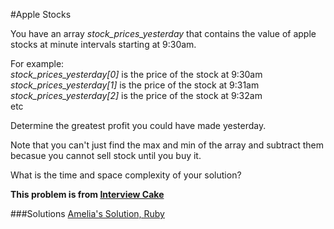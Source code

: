 #Apple Stocks

You have an array *stock_prices_yesterday* that contains the value of apple stocks at minute intervals starting at 9:30am.    

For example:    
  *stock_prices_yesterday[0]* is the price of the stock at 9:30am     
  *stock_prices_yesterday[1]* is the price of the stock at 9:31am   
  *stock_prices_yesterday[2]* is the price of the stock at 9:32am   
  etc

Determine the greatest profit you could have made yesterday. 

Note that you can't just find the max and min of the array and subtract them becasue you cannot sell stock until you buy it. 

What is the time and space complexity of your solution?

**This problem is from [Interview Cake](https://www.interviewcake.com/)**

###Solutions
[Amelia's Solution, Ruby](https://github.com/adowns01/Intro-to-Whiteboarding-DBC/blob/master/solutions/apple_stock_amelia.rb)
